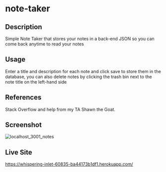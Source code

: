# note-taker

## Description
Simple Note Taker that stores your notes in a back-end JSON so you can come back anytime to read your notes

## Usage
Enter a title and description for each note and click save to store them in the database, you can also delete notes by clicking the trash bin next to the note title on the left-hand side

## References 
Stack Overflow and help from my TA Shawn the Goat.

## Screenshot
![localhost_3001_notes](https://github.com/AnthonyCBlanco/note-taker/assets/146141047/83f28367-22f5-439c-98cb-8a8644cb258a)

## Live Site
https://whispering-inlet-60835-ba44173b1df1.herokuapp.com/
